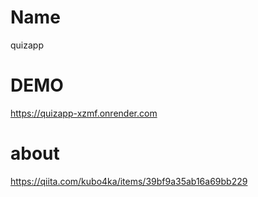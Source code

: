 # Name
quizapp

# DEMO
https://quizapp-xzmf.onrender.com

# about
https://qiita.com/kubo4ka/items/39bf9a35ab16a69bb229

